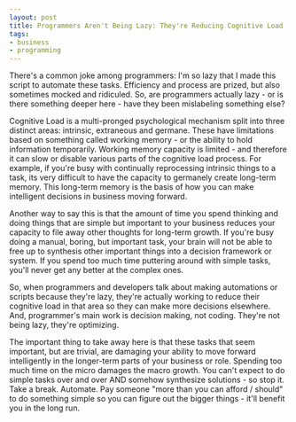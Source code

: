 ```yaml
---
layout: post
title: Programmers Aren't Being Lazy: They're Reducing Cognitive Load
tags:
- business
- programming
---
```

There's a common joke among programmers: I'm so lazy that I made this script to automate these tasks.  Efficiency and process are prized, but also sometimes mocked and ridiculed.  So, are programmers actually lazy - or is there something deeper here - have they been mislabeling something else?

Cognitive Load is a multi-pronged psychological mechanism split into three distinct areas: intrinsic, extraneous and germane.  These have limitations based on something called working memory - or the ability to hold information temporarily.  Working memory capacity is limited - and therefore it can slow or disable various parts of the cognitive load process.  For example, if you're busy with continually reprocessing intrinsic things to a task, its very difficult to have the capacity to germanely create long-term memory.  This long-term memory is the basis of how you can make intelligent decisions in business moving forward.  

Another way to say this is that the amount of time you spend thinking and doing things that are simple but important to your business reduces your capacity to file away other thoughts for long-term growth.  If you're busy doing a manual, boring, but important task, your brain will not be able to free up to synthesis other important things into a decision framework or system.  If you spend too much time puttering around with simple tasks, you'll never get any better at the complex ones.

So, when programmers and developers talk about making automations or scripts because they're lazy, they're actually working to reduce their cognitive load in that area so they can make more decisions elsewhere.  And, programmer's main work is decision making, not coding.  They're not being lazy, they're optimizing.

The important thing to take away here is that these tasks that seem important, but are trivial, are damaging your ability to move forward intelligently in the longer-term parts of your business or role.  Spending too much time on the micro damages the macro growth.  You can't expect to do simple tasks over and over AND somehow synthesize solutions - so stop it.  Take a break. Automate.  Pay someone "more than you can afford / should" to do something simple so you can figure out the bigger things - it'll benefit you in the long run.